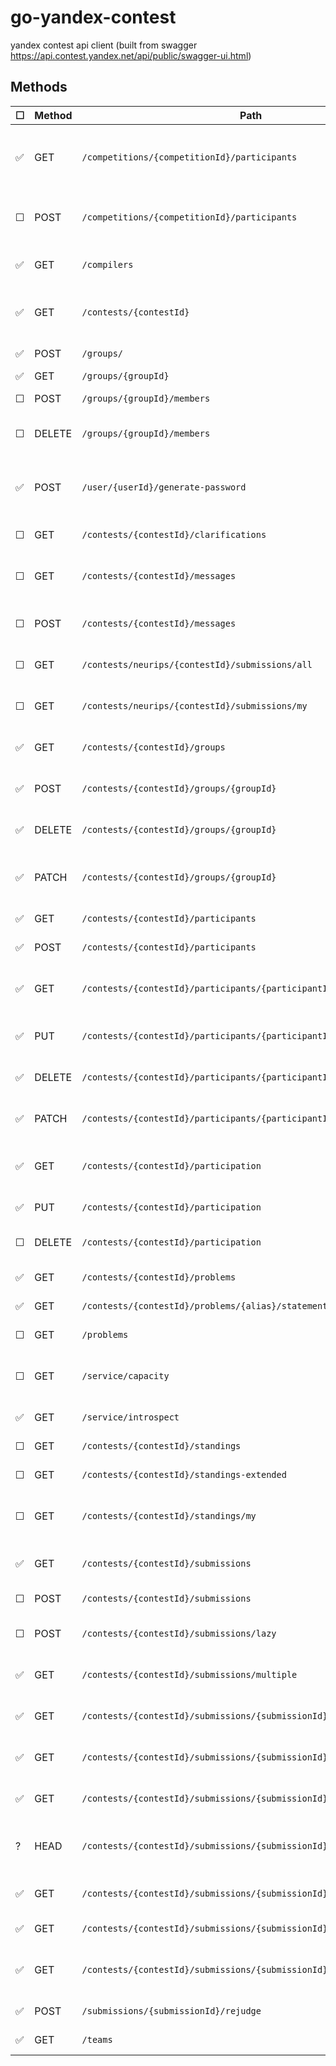 # go-yandex-contest
yandex contest api client (built from swagger https://api.contest.yandex.net/api/public/swagger-ui.html)



## Methods
| &#9744; | Method | Path  | Description |
|-----|--------|-------|-------------|
| :white_check_mark: | GET | `/competitions/{competitionId}/participants` | Get registered participants of competition |
| &#9744; | POST | `/competitions/{competitionId}/participants` | Register participants into competition |
| :white_check_mark: | GET | `/compilers` | Get compilers list |
| :white_check_mark: | GET | `/contests/{contestId}` | Get information about contest |
| :white_check_mark: | POST | `/groups/` | Create a new group |
| :white_check_mark: | GET | `/groups/{groupId}` | View group |
| &#9744; | POST | `/groups/{groupId}/members` | Add group member |
| &#9744; | DELETE | `/groups/{groupId}/members` | Remove group member |
| :white_check_mark: | POST | `/user/{userId}/generate-password` | Generate new password for internal user |
| &#9744; | GET | `/contests/{contestId}/clarifications` | Get jury clarifications |
| &#9744; | GET | `/contests/{contestId}/messages` | Get your questions and jury answers |
| &#9744; | POST | `/contests/{contestId}/messages` | Send question to jury |
| &#9744; | GET | `/contests/neurips/{contestId}/submissions/all` | Get all submissions for contest |
| &#9744; | GET | `/contests/neurips/{contestId}/submissions/my` | Get your submissions for contest |
| :white_check_mark: | GET | `/contests/{contestId}/groups` | List groups registered for contest |
| :white_check_mark: | POST | `/contests/{contestId}/groups/{groupId}` | Register group for contest |
| :white_check_mark: | DELETE | `/contests/{contestId}/groups/{groupId}` | Delete group for contest |
| :white_check_mark: | PATCH | `/contests/{contestId}/groups/{groupId}` | Change group registration info |
| :white_check_mark: | GET | `/contests/{contestId}/participants` | Get contest participants |
| :white_check_mark: | POST | `/contests/{contestId}/participants` | Register for contest |
| :white_check_mark: | GET | `/contests/{contestId}/participants/{participantId}` | Get information about participant |
| :white_check_mark: | PUT | `/contests/{contestId}/participants/{participantId}` | Start the contest for participant |
| :white_check_mark: | DELETE | `/contests/{contestId}/participants/{participantId}` | Unregister participant from contest |
| :white_check_mark: | PATCH | `/contests/{contestId}/participants/{participantId}` | Update participant in contest |
| :white_check_mark: | GET | `/contests/{contestId}/participation` | Get informantion about your participation |
| :white_check_mark: | PUT | `/contests/{contestId}/participation` | Start the contest |
| &#9744; | DELETE | `/contests/{contestId}/participation` | Unregister yourself from contest |
| :white_check_mark: | GET | `/contests/{contestId}/problems` | Get contest problems |
| :white_check_mark:  | GET | `/contests/{contestId}/problems/{alias}/statement` | Get problem statement |
| &#9744; | GET | `/problems` | Get problem file |
| &#9744; | GET | `/service/capacity` | Get submissoins queue capacity |
| :white_check_mark: | GET | `/service/introspect` | Get avaible scopes |
| &#9744; | GET | `/contests/{contestId}/standings` | Get contest standings |
| &#9744; | GET | `/contests/{contestId}/standings-extended` | Get contest standings |
| &#9744; | GET | `/contests/{contestId}/standings/my` | Get your position in contest standings |
| :white_check_mark:  | GET | `/contests/{contestId}/submissions` | Get submissions for contest |
| &#9744; | POST | `/contests/{contestId}/submissions` | Send submission |
| &#9744; | POST | `/contests/{contestId}/submissions/lazy` | Send submission from URL |
| :white_check_mark: | GET | `/contests/{contestId}/submissions/multiple` | Get report for multiple submissions |
| :white_check_mark: | GET | `/contests/{contestId}/submissions/{submissionId}` | Get brief report for submission |
| :white_check_mark: | GET | `/contests/{contestId}/submissions/{submissionId}/full` | Get full report for submission |
| :white_check_mark: | GET | `/contests/{contestId}/submissions/{submissionId}/source` | Get submission source code |
| ? | HEAD | `/contests/{contestId}/submissions/{submissionId}/source` | Get metadata of submission source code |
| :white_check_mark: | GET | `/contests/{contestId}/submissions/{submissionId}/{testName}/answer` | Get full answer file for test |
| :white_check_mark: | GET | `/contests/{contestId}/submissions/{submissionId}/{testName}/input` | Get full input file for test |
| :white_check_mark: | GET | `/contests/{contestId}/submissions/{submissionId}/{testName}/output` | Get participant output for test |
| :white_check_mark: | POST | `/submissions/{submissionId}/rejudge` | Rejudge submission | 
| :white_check_mark: | GET | `/teams` | Get user teams |

